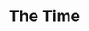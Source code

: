 ---
title: "The Time"
summary: "Born in Minneapolis, the group featured keyboardist Harris, bassist , vocalist , keyboardist , guitarist , and drummer , all from two Twin Cities funk units, and \"Enterprise\". The band's first Warner Bros. album, 1981's The Time, was created almost single-handedly by , Day, who performed the lead vocals, and Johnson, who played some guitar. By 1982, the year of \"777-9311\", from '82 Warner Bros. album \"What Time Is It?\", the group had already established itself as one of the hottest bands working the live circuit. The original members reunited in 1990 for the album \"Pandemonium\" on Paisley Park label and released the single \"Jerk Out\". Despite expectations, the reunion only brought moderate success."
image: "the-time.jpg"
apple_music_artist_url: "https://music.apple.com/gb/artist/the-time/166302"
---